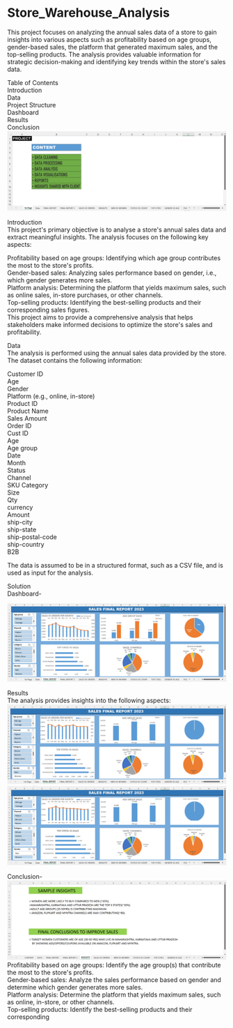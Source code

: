 # Store_Warehouse_Analysis  

This project focuses on analyzing the annual sales data of a store to gain insights into various aspects such as profitability based on age groups, gender-based sales, the platform that generated maximum sales, and the top-selling products. The analysis provides valuable information for strategic decision-making and identifying key trends within the store's sales data.  

Table of Contents  
Introduction  
Data  
Project Structure  
Dashboard  
Results  
Conclusion  
![Alt Text](Content.png)  

Introduction  
This project's primary objective is to analyse a store's annual sales data and extract meaningful insights. The analysis focuses on the following key aspects:  

Profitability based on age groups: Identifying which age group contributes the most to the store's profits.  
Gender-based sales: Analyzing sales performance based on gender, i.e., which gender generates more sales.  
Platform analysis: Determining the platform that yields maximum sales, such as online sales, in-store purchases, or other channels.  
Top-selling products: Identifying the best-selling products and their corresponding sales figures.  
This project aims to provide a comprehensive analysis that helps stakeholders make informed decisions to optimize the store's sales and profitability.  

Data  
The analysis is performed using the annual sales data provided by the store. The dataset contains the following information:  

Customer ID  
Age  
Gender  
Platform (e.g., online, in-store)  
Product ID  
Product Name  
Sales Amount  
Order ID	
Cust ID		
Age	  
Age group  	
Date  	
Month  	
Status  	
Channel   	
SKU	Category	  
Size  
Qty	  
currency  	
Amount	  
ship-city	  
ship-state	  
ship-postal-code	  
ship-country	  
B2B  


The data is assumed to be in a structured format, such as a CSV file, and is used as input for the analysis.  

Solution  
Dashboard-  

![Alt Text](Final_Analysis.png)

Results  
The analysis provides insights into the following aspects:  
![Alt Text](Analysis1.png)
![Alt Text](Analysis2.png)

Conclusion-
![Alt Text](Conclusions.png)  
Profitability based on age groups: Identify the age group(s) that contribute the most to the store's profits.  
Gender-based sales: Analyze the sales performance based on gender and determine which gender generates more sales.  
Platform analysis: Determine the platform that yields maximum sales, such as online, in-store, or other channels.  
Top-selling products: Identify the best-selling products and their corresponding  



